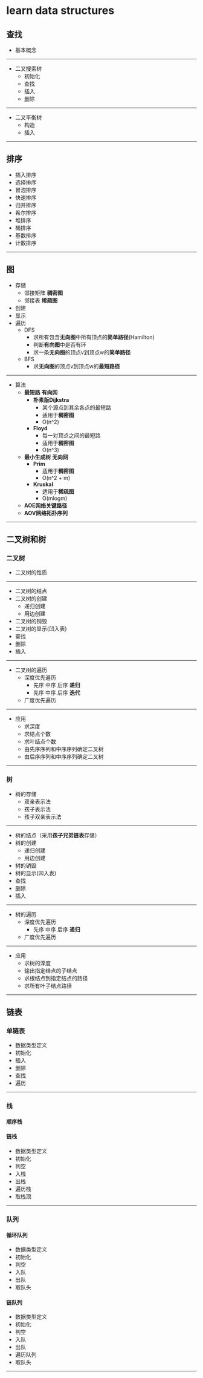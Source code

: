 # learn data structures
## 查找
- 基本概念
***
- 二叉搜索树
    - 初始化
    - 查找
    - 插入
    - 删除
***
- 二叉平衡树
    - 构造
    - 插入
***
## 排序
- 插入排序
- 选择排序
- 冒泡排序
- 快速排序
- 归并排序
- 希尔排序
- 堆排序
- 桶排序
- 基数排序
- 计数排序
***

## 图
- 存储
    - 邻接矩阵 **稠密图**
    - 邻接表 **稀疏图**
- 创建
- 显示
- 遍历
    - DFS
        - 求所有包含**无向图**中所有顶点的**简单路径**(Hamilton)
        - 判断**有向图**中是否有环
        - 求一条**无向图**的顶点v到顶点w的**简单路径**
    - BFS
        - 求**无向图**的顶点v到顶点w的**最短路径**
***
- 算法
    - **最短路** **有向网**
        - **朴素版Dijkstra**
            - 某个源点到其余各点的最短路
            - 适用于**稠密图**
            - O(n^2)
        - **Floyd**
            - 每一对顶点之间的最短路
            - 适用于**稠密图**
            - O(n^3)
    - **最小生成树** **无向网**
        - **Prim**
            - 适用于**稠密图**
            - O(n^2 + m)
        - **Kruskal**
            - 适用于**稀疏图**
            - O(mlogm)  
    - **AOE网络关键路径**
    - **AOV网络拓扑序列**          


***
## 二叉树和树
### 二叉树
- 二叉树的性质
***
- 二叉树的结点
- 二叉树的创建
    - 递归创建
    - 用边创建
- 二叉树的销毁
- 二叉树的显示(凹入表)
- 查找
- 删除
- 插入
***
- 二叉树的遍历
    - 深度优先遍历
        - 先序 中序 后序 **递归**
        - 先序 中序 后序 **迭代**
    - 广度优先遍历
*** 
- 应用
    - 求深度
    - 求结点个数
    - 求叶结点个数
    - 由先序序列和中序序列确定二叉树
    - 由后序序列和中序序列确定二叉树
***
### 树
- 树的存储
    - 双亲表示法
    - 孩子表示法
    - 孩子双亲表示法
***
- 树的结点（采用**孩子兄弟链表**存储）
- 树的创建
    - 递归创建
    - 用边创建
- 树的销毁
- 树的显示(凹入表)
- 查找
- 删除
- 插入
***
- 树的遍历
    - 深度优先遍历
        - 先序 中序 后序 **递归**
    - 广度优先遍历
***
- 应用
    - 求树的深度
    - 输出指定结点的子结点
    - 求根结点到指定结点的路径
    - 求所有叶子结点路径
***    
## 链表
### 单链表
- 数据类型定义
- 初始化
- 插入
- 删除
- 查找
- 遍历
***
### 栈
#### 顺序栈
#### 链栈
- 数据类型定义
- 初始化
- 判空
- 入栈
- 出栈
- 遍历栈
- 取栈顶
***
### 队列
#### 循环队列
- 数据类型定义
- 初始化
- 判空
- 入队
- 出队
- 取队头
#### 链队列
- 数据类型定义
- 初始化
- 判空
- 入队
- 出队
- 遍历队列
- 取队头
***


